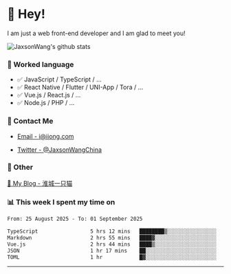 # 👋 Hey!

I am just a web front-end developer and I am glad to meet you!

![JaxsonWang's github stats](https://github-readme-stats.vercel.app/api?username=JaxsonWang&&show_icons=true&&title_color=1abc9c&&icon_color=1abc9c)


### 📝 Worked language

- ✅ JavaScript / TypeScript / ...
- ✅ React Native / Flutter / UNI-App / Tora / ...
- ✅ Vue.js / React.js / ...
- ✅ Node.js / PHP / ...

### 📮 Contact Me

- [Email - i@iiong.com](mailto:i@iiong.com)

- [Twitter - @JaxsonWangChina](https://twitter.com/JaxsonWangChina)

### 🤪 Other

[📌 My Blog - 淮城一只猫](https://iiong.com)

### 📊 This week I spent my time on

<!--START_SECTION:waka-->

```txt
From: 25 August 2025 - To: 01 September 2025

TypeScript                 5 hrs 12 mins   ████████▒░░░░░░░░░░░░░░░░   33.05 %
Markdown                   2 hrs 55 mins   ████▓░░░░░░░░░░░░░░░░░░░░   18.51 %
Vue.js                     2 hrs 44 mins   ████▒░░░░░░░░░░░░░░░░░░░░   17.43 %
JSON                       1 hr 17 mins    ██░░░░░░░░░░░░░░░░░░░░░░░   08.18 %
TOML                       1 hr            █▓░░░░░░░░░░░░░░░░░░░░░░░   06.42 %
```

<!--END_SECTION:waka-->

---
